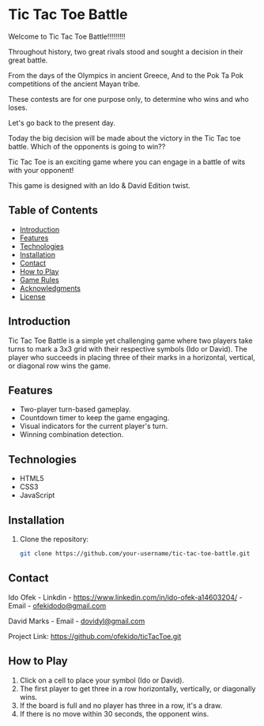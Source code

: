 # Tic Tac Toe Battle

Welcome to Tic Tac Toe Battle!!!!!!!!!

Throughout history, two great rivals stood and sought a decision in their great battle.

From the days of the Olympics in ancient Greece,
And to the Pok Ta Pok competitions of the ancient Mayan tribe.

These contests are for one purpose only, to determine who wins and who loses.

Let's go back to the present day.

Today the big decision will be made about the victory in the Tic Tac toe battle.
Which of the opponents is going to win??

Tic Tac Toe is an exciting game where you can engage in a battle of wits with your opponent!

This game is designed with an Ido & David Edition twist.

## Table of Contents

- [Introduction](#introduction)
- [Features](#features)
- [Technologies](#technologies)
- [Installation](#installation)
- [Contact](#Contact)
- [How to Play](#how-to-play)
- [Game Rules](#game-rules)
- [Acknowledgments](#acknowledgments)
- [License](#license)

## Introduction

Tic Tac Toe Battle is a simple yet challenging game where two players take turns to mark a 3x3 grid with their respective symbols (Ido or David). The player who succeeds in placing three of their marks in a horizontal, vertical, or diagonal row wins the game.

## Features

- Two-player turn-based gameplay.
- Countdown timer to keep the game engaging.
- Visual indicators for the current player's turn.
- Winning combination detection.

## Technologies

- HTML5
- CSS3
- JavaScript

## Installation

1. Clone the repository:

   ```bash
   git clone https://github.com/your-username/tic-tac-toe-battle.git
   ```

## Contact

Ido Ofek - Linkdin - https://www.linkedin.com/in/ido-ofek-a14603204/ -Email - ofekidodo@gmail.com

David Marks - Email - dovidyl@gmail.com

Project Link: https://github.com/ofekido/ticTacToe.git

## How to Play

1. Click on a cell to place your symbol (Ido or David).
2. The first player to get three in a row horizontally, vertically, or diagonally wins.
3. If the board is full and no player has three in a row, it's a draw.
4. If there is no move within 30 seconds, the opponent wins.
